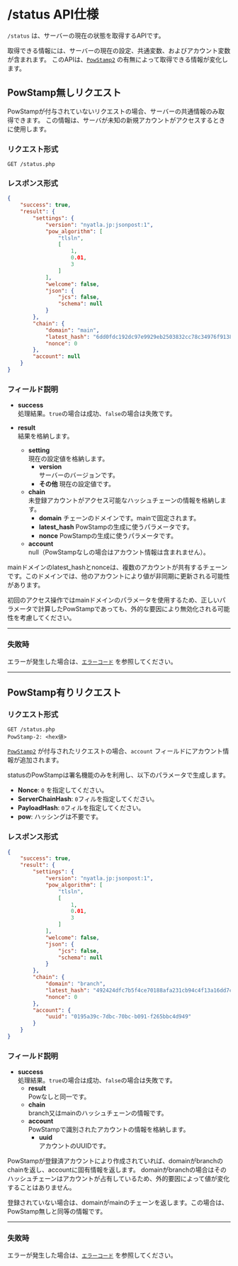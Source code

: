 # /status API仕様

`/status` は、サーバーの現在の状態を取得するAPIです。

取得できる情報には、サーバーの現在の設定、共通変数、およびアカウント変数が含まれます。
このAPIは、[`PowStamp2`](../../powstamp2.md) の有無によって取得できる情報が変化します。

## PowStamp無しリクエスト

PowStampが付与されていないリクエストの場合、サーバーの共通情報のみ取得できます。
この情報は、サーバが未知の新規アカウントがアクセスするときに使用します。

### リクエスト形式

```http
GET /status.php
```

### レスポンス形式

```json
{
    "success": true,
    "result": {
        "settings": {
            "version": "nyatla.jp:jsonpost:1",
            "pow_algorithm": [
                "tlsln",
                [
                    1,
                    0.01,
                    3
                ]
            ],
            "welcome": false,
            "json": {
                "jcs": false,
                "schema": null
            }
        },
        "chain": {
            "domain": "main",
            "latest_hash": "6dd0fdc192dc97e9929eb2503832cc78c34976f9138e26728ea10042dae98706",
            "nonce": 0
        },
        "account": null
    }
}
```

### フィールド説明

- **success**  
    処理結果。`true`の場合は成功、`false`の場合は失敗です。

- **result**  
    結果を格納します。
  - **setting**  
    現在の設定値を格納します。
    - **version**  
    サーバーのバージョンです。
    - **その他**
    現在の設定値です。
  - **chain**  
    未登録アカウントがアクセス可能なハッシュチェーンの情報を格納します。
    - **domain**
        チェーンのドメインです。mainで固定されます。
    - **latest_hash**
        PowStampの生成に使うパラメータです。
    - **nonce**
        PowStampの生成に使うパラメータです。
  - **account**  
  null（PowStampなしの場合はアカウント情報は含まれません）。

mainドメインのlatest_hashとnonceは、複数のアカウントが共有するチェーンです。このドメインでは、他のアカウントにより値が非同期に更新される可能性があります。  

初回のアクセス操作ではmainドメインのパラメータを使用するため、正しいパラメータで計算したPowStampであっても、外的な要因により無効化される可能性を考慮してください。

---

### 失敗時

エラーが発生した場合は、[`エラーコード`](./errorcodes.md) を参照してください。

---

## PowStamp有りリクエスト

### リクエスト形式

```http
GET /status.php
PowStamp-2: <hex値>
```

[`PowStamp2`](../../powstamp.md) が付与されたリクエストの場合、`account` フィールドにアカウント情報が追加されます。

statusのPowStampは署名機能のみを利用し、以下のパラメータで生成します。

- **Nonce**: `0` を指定してください。
- **ServerChainHash**: `0`フィルを指定してください。
- **PayloadHash**: `0`フィルを指定してください。
- **pow**: ハッシングは不要です。


### レスポンス形式

```json
{
    "success": true,
    "result": {
        "settings": {
            "version": "nyatla.jp:jsonpost:1",
            "pow_algorithm": [
                "tlsln",
                [
                    1,
                    0.01,
                    3
                ]
            ],
            "welcome": false,
            "json": {
                "jcs": false,
                "schema": null
            }
        },
        "chain": {
            "domain": "branch",
            "latest_hash": "492424dfc7b5f4ce70188afa231cb94c4f13a16dd7cdc4715068d330a4806c4e",
            "nonce": 0
        },
        "account": {
            "uuid": "0195a39c-7dbc-70bc-b091-f265bbc4d949"
        }
    }
}
```

### フィールド説明

- **success**  
    処理結果。`true`の場合は成功、`false`の場合は失敗です。
  - **result**  
    Powなしと同一です。
  - **chain**  
    branch又はmainのハッシュチェーンの情報です。
  - **account**  
    PowStampで識別されたアカウントの情報を格納します。
    - **uuid**  
        アカウントのUUIDです。

PowStampが登録済アカウントにより作成されていれば、domainがbranchのchainを返し、accountに固有情報を返します。
domainがbranchの場合はそのハッシュチェーンはアカウントが占有しているため、外的要因によって値が変化することはありません。

登録されていない場合は、domainがmainのチェーンを返します。この場合は、PowStamp無しと同等の情報です。

---

### 失敗時

エラーが発生した場合は、[`エラーコード`](./errorcodes.md) を参照してください。


